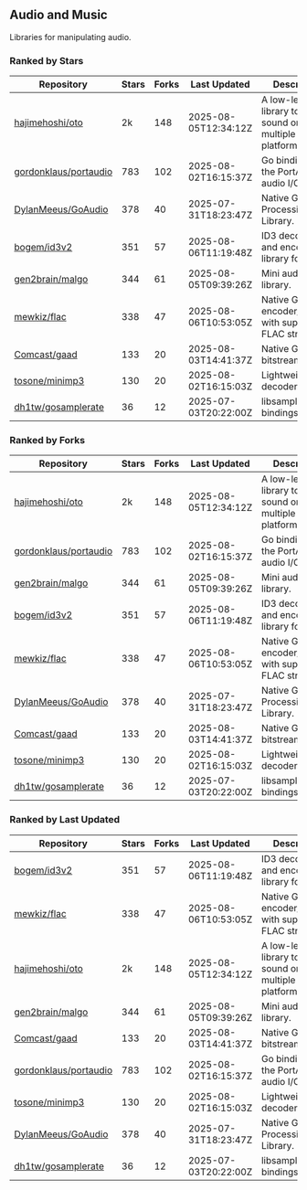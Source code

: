 ## Audio and Music

Libraries for manipulating audio.

### Ranked by Stars

| Repository | Stars | Forks | Last Updated | Description | 
|------------|-------|-------|--------------|-------------|
| [hajimehoshi/oto](https://github.com/hajimehoshi/oto) | 2k | 148 | 2025-08-05T12:34:12Z |  A low-level library to play sound on multiple platforms. |
| [gordonklaus/portaudio](https://github.com/gordonklaus/portaudio) | 783 | 102 | 2025-08-02T16:15:37Z |  Go bindings for the PortAudio audio I/O library. |
| [DylanMeeus/GoAudio](https://github.com/DylanMeeus/GoAudio) | 378 | 40 | 2025-07-31T18:23:47Z |  Native Go Audio Processing Library. |
| [bogem/id3v2](https://github.com/bogem/id3v2) | 351 | 57 | 2025-08-06T11:19:48Z |  ID3 decoding and encoding library for Go. |
| [gen2brain/malgo](https://github.com/gen2brain/malgo) | 344 | 61 | 2025-08-05T09:39:26Z |  Mini audio library. |
| [mewkiz/flac](https://github.com/mewkiz/flac) | 338 | 47 | 2025-08-06T10:53:05Z |  Native Go FLAC encoder/decoder with support for FLAC streams. |
| [Comcast/gaad](https://github.com/Comcast/gaad) | 133 | 20 | 2025-08-03T14:41:37Z |  Native Go AAC bitstream parser. |
| [tosone/minimp3](https://github.com/tosone/minimp3) | 130 | 20 | 2025-08-02T16:15:03Z |  Lightweight MP3 decoder library. |
| [dh1tw/gosamplerate](https://github.com/dh1tw/gosamplerate) | 36 | 12 | 2025-07-03T20:22:00Z |  libsamplerate bindings for go. |

### Ranked by Forks

| Repository | Stars | Forks | Last Updated | Description | 
|------------|-------|-------|--------------|-------------|
| [hajimehoshi/oto](https://github.com/hajimehoshi/oto) | 2k | 148 | 2025-08-05T12:34:12Z |  A low-level library to play sound on multiple platforms. |
| [gordonklaus/portaudio](https://github.com/gordonklaus/portaudio) | 783 | 102 | 2025-08-02T16:15:37Z |  Go bindings for the PortAudio audio I/O library. |
| [gen2brain/malgo](https://github.com/gen2brain/malgo) | 344 | 61 | 2025-08-05T09:39:26Z |  Mini audio library. |
| [bogem/id3v2](https://github.com/bogem/id3v2) | 351 | 57 | 2025-08-06T11:19:48Z |  ID3 decoding and encoding library for Go. |
| [mewkiz/flac](https://github.com/mewkiz/flac) | 338 | 47 | 2025-08-06T10:53:05Z |  Native Go FLAC encoder/decoder with support for FLAC streams. |
| [DylanMeeus/GoAudio](https://github.com/DylanMeeus/GoAudio) | 378 | 40 | 2025-07-31T18:23:47Z |  Native Go Audio Processing Library. |
| [Comcast/gaad](https://github.com/Comcast/gaad) | 133 | 20 | 2025-08-03T14:41:37Z |  Native Go AAC bitstream parser. |
| [tosone/minimp3](https://github.com/tosone/minimp3) | 130 | 20 | 2025-08-02T16:15:03Z |  Lightweight MP3 decoder library. |
| [dh1tw/gosamplerate](https://github.com/dh1tw/gosamplerate) | 36 | 12 | 2025-07-03T20:22:00Z |  libsamplerate bindings for go. |

### Ranked by Last Updated

| Repository | Stars | Forks | Last Updated | Description | 
|------------|-------|-------|--------------|-------------|
| [bogem/id3v2](https://github.com/bogem/id3v2) | 351 | 57 | 2025-08-06T11:19:48Z |  ID3 decoding and encoding library for Go. |
| [mewkiz/flac](https://github.com/mewkiz/flac) | 338 | 47 | 2025-08-06T10:53:05Z |  Native Go FLAC encoder/decoder with support for FLAC streams. |
| [hajimehoshi/oto](https://github.com/hajimehoshi/oto) | 2k | 148 | 2025-08-05T12:34:12Z |  A low-level library to play sound on multiple platforms. |
| [gen2brain/malgo](https://github.com/gen2brain/malgo) | 344 | 61 | 2025-08-05T09:39:26Z |  Mini audio library. |
| [Comcast/gaad](https://github.com/Comcast/gaad) | 133 | 20 | 2025-08-03T14:41:37Z |  Native Go AAC bitstream parser. |
| [gordonklaus/portaudio](https://github.com/gordonklaus/portaudio) | 783 | 102 | 2025-08-02T16:15:37Z |  Go bindings for the PortAudio audio I/O library. |
| [tosone/minimp3](https://github.com/tosone/minimp3) | 130 | 20 | 2025-08-02T16:15:03Z |  Lightweight MP3 decoder library. |
| [DylanMeeus/GoAudio](https://github.com/DylanMeeus/GoAudio) | 378 | 40 | 2025-07-31T18:23:47Z |  Native Go Audio Processing Library. |
| [dh1tw/gosamplerate](https://github.com/dh1tw/gosamplerate) | 36 | 12 | 2025-07-03T20:22:00Z |  libsamplerate bindings for go. |

